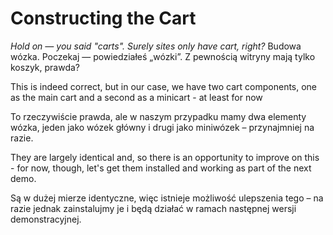 # Constructing the Cart

_Hold on — you said "carts". Surely sites only have cart, right?_
Budowa wózka. Poczekaj — powiedziałeś „wózki”. Z pewnością witryny mają tylko koszyk, prawda?

This is indeed correct, but in our case, we have two cart components, one as the main cart and a second as a
minicart - at least for now

To rzeczywiście prawda, ale w naszym przypadku mamy dwa elementy wózka, jeden jako wózek główny i drugi jako miniwózek –
przynajmniej na razie.

They are largely identical and, so there is an opportunity to improve on this - for now, though, let's get them
installed and working as part of the next demo.

Są w dużej mierze identyczne, więc istnieje możliwość ulepszenia tego – na razie jednak zainstalujmy je i będą działać w
ramach następnej wersji demonstracyjnej.
